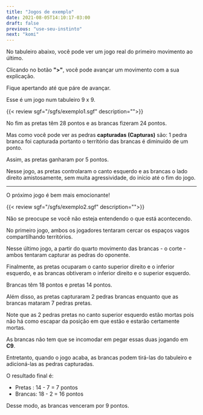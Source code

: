 ```yaml
---
title: "Jogos de exemplo"
date: 2021-08-05T14:10:17-03:00
draft: false
previous: "use-seu-instinto"
next: "komi"
---
```

No tabuleiro abaixo, você pode ver um jogo real do primeiro movimento ao último.

Clicando no botão **">"**, você pode avançar um movimento com a sua explicação.

Fique apertando até que páre de avançar.

Esse é um jogo num tabuleiro 9 x 9.



{{< review sgf="/sgfs/exemplo1.sgf" description="">}} 

No fim as pretas têm 28 pontos e as brancas fizeram 24 pontos.

Mas como você pode ver as pedras **capturadas (Capturas)** são: 1 pedra branca foi capturada portanto o território das brancas é diminuído de um ponto.

Assim, as pretas ganharam por 5 pontos.

Nesse jogo, as pretas controlaram o canto esquerdo e as brancas o lado direito amistosamente, sem muita agressividade, do início até o fim do jogo.

---

O próximo jogo é bem mais emocionante!


{{< review sgf="/sgfs/exemplo2.sgf" description="">}} 

Não se preocupe se você não esteja entendendo o que está acontecendo.

No primeiro jogo, ambos os jogadores tentaram cercar os espaços vagos compartilhando territórios.

Nesse último jogo, a partir do quarto movimento das brancas - o corte - ambos tentaram capturar as pedras do oponente.

Finalmente, as pretas ocuparam o canto superior direito e o inferior esquerdo, e as brancas obtiveram o inferior direito e o superior esquerdo.

Brancas têm 18 pontos e pretas 14 pontos.

Além disso, as pretas capturaram 2 pedras brancas enquanto que as brancas mataram 7 pedras pretas.

Note que as 2 pedras pretas no canto superior esquerdo estão mortas pois não há como escapar da posição em que estão e estarão certamente mortas.

As brancas não tem que se incomodar em pegar essas duas jogando em **C9**.

Entretanto, quando o jogo acaba, as brancas podem tirá-las do tabuleiro e adicioná-las as pedras capturadas.

O resultado final é:

- Pretas : 14 - 7 = 7 pontos
- Brancas: 18 - 2 = 16 pontos

Desse modo, as brancas venceram por 9 pontos.

